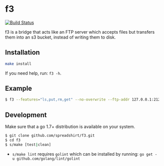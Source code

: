 # f3

[![Build Status](https://travis-ci.org/spreadshirt/f3.svg?branch=master)](https://travis-ci.org/spreadshirt/f3)

f3 is a bridge that acts like an FTP server which accepts files but transfers them into an s3 bucket, instead of writing them to disk.

## Installation

```sh
make install
```

If you need help, run: `f3 -h`.

## Example

```sh
$ f3 --features="ls,put,rm,get" --no-overwrite --ftp-addr 127.0.0.1:2121 --s3-region eu-central-1 --s3-credentials 'accesskey:secret' --s3-bucket 'https://<f3.somewhere.com>' ./ftp-credentials.txt
```

## Development

Make sure that a go 1.7+ distribution is available on your system.

```sh
$ git clone github.com/spreadshirt/f3.git
$ cd f3
$ s/make [test|clean]
```

- `s/make lint` requires `golint` which can be installed by running: `go get -u github.com/golang/lint/golint`
